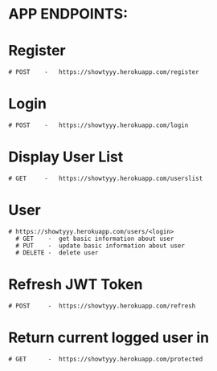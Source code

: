 # APP ENDPOINTS:

# Register
    # POST    -   https://showtyyy.herokuapp.com/register

# Login
    # POST    -   https://showtyyy.herokuapp.com/login

# Display User List
    # GET     -   https://showtyyy.herokuapp.com/userslist

# User
    # https://showtyyy.herokuapp.com/users/<login>
      # GET    -  get basic information about user
      # PUT    -  update basic information about user
      # DELETE -  delete user

# Refresh JWT Token
    # POST     -  https://showtyyy.herokuapp.com/refresh

# Return current logged user in
    # GET      -  https://showtyyy.herokuapp.com/protected

